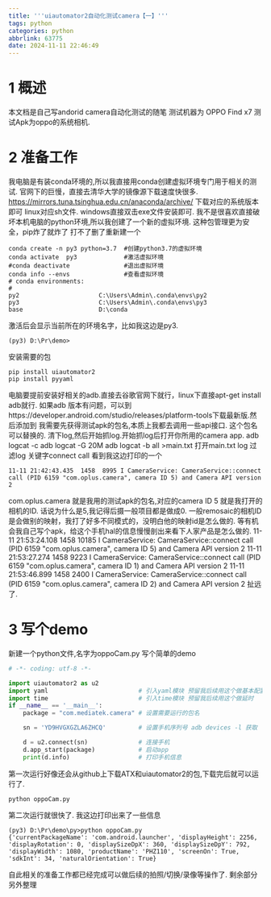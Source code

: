 ```yaml
---
title: '''uiautomator2自动化测试camera【一】'''
tags: python
categories: python
abbrlink: 63775
date: 2024-11-11 22:46:49
---
```

# 1 概述
本文档是自己写andorid camera自动化测试的随笔
测试机器为
OPPO Find x7
测试Apk为oppo的系统相机.
# 2 准备工作
我电脑是有装conda环境的,所以我直接用conda创建虚拟环境专门用于相关的测试.
官网下的巨慢，直接去清华大学的镜像源下载速度快很多.
https://mirrors.tuna.tsinghua.edu.cn/anaconda/archive/
下载对应的系统版本即可
linux对应sh文件.
windows直接双击exe文件安装即可.
我不是很喜欢直接破坏本机电脑的python环境,所以我创建了一个新的虚拟环境. 这种包管理更为安全，pip炸了就炸了 打不了删了重新建一个
```shell
conda create -n py3 python=3.7  #创建python3.7的虚拟环境
conda activate  py3             #激活虚拟环境
#conda deactivate               #退出虚拟环境
conda info --envs               #查看虚拟环境
# conda environments:
#
py2                      C:\Users\Admin\.conda\envs\py2
py3                      C:\Users\Admin\.conda\envs\py3
base                     D:\conda
```
激活后会显示当前所在的环境名字，比如我这边是py3.
```shell
(py3) D:\Pr\demo>
```
安装需要的包
```
pip install uiautomator2
pip install pyyaml
```
电脑要提前安装好相关的adb.直接去谷歌官网下就行，linux下直接apt-get install adb就行.
如果adb 版本有问题，可以到https://developer.android.com/studio/releases/platform-tools下载最新版.然后添加到
我需要先获得测试apk的包名,本质上我都去调用一些api接口.
这个包名可以替换的.
清下log,然后开始抓log.开始抓log后打开你所用的camera app.
adb logcat -c
adb logcat -G 20M
adb logcat -b all >main.txt
打开main.txt log
过滤log 关键字connect call
看到我这边打印的一个
```shell
11-11 21:42:43.435  1458  8995 I CameraService: CameraService::connect call (PID 6159 "com.oplus.camera", camera ID 5) and Camera API version 2
```
com.oplus.camera 就是我用的测试apk的包名,对应的camera ID 5 就是我打开的相机的ID.
话说为什么是5,我记得后摄一般项目都是做成0.
一般remosaic的相机ID是会做别的映射，我打了好多不同模式的，没明白他的映射id是怎么做的.
等有机会我自己写个apk，给这个手机hal的信息慢慢剖出来看下人家产品是怎么做的.
11-11 21:53:24.108  1458 10185 I CameraService: CameraService::connect call (PID 6159 "com.oplus.camera", camera ID 5) and Camera API version 2
11-11 21:53:27.274  1458  9223 I CameraService: CameraService::connect call (PID 6159 "com.oplus.camera", camera ID 1) and Camera API version 2
11-11 21:53:46.899  1458  2400 I CameraService: CameraService::connect call (PID 6159 "com.oplus.camera", camera ID 2) and Camera API version 2
扯远了.
# 3 写个demo
新建一个python文件,名字为oppoCam.py
写个简单的demo
```python
# -*- coding: utf-8 -*-

import uiautomator2 as u2
import yaml                         # 引入yaml模块 预留我后续用这个做基本配置文件
import time                         # 引入time模块 预留我后续用这个做延时
if __name__ == '__main__':
    package = "com.mediatek.camera" # 设置需要运行的包名

    sn = 'YD9HVGXGZLA6ZHCQ'         # 设置手机序列号 adb devices -l 获取

    d = u2.connect(sn)              # 连接手机
    d.app_start(package)            # 启动app
    print(d.info)                   # 打印手机信息
```
第一次运行好像还会从github上下载ATX和uiautomator2的包,下载完后就可以运行了.
```shell
python oppoCam.py
```
第二次运行就很快了.
我这边打印出来了一些信息
```
(py3) D:\Pr\demo\py>python oppoCam.py
{'currentPackageName': 'com.android.launcher', 'displayHeight': 2256, 'displayRotation': 0, 'displaySizeDpX': 360, 'displaySizeDpY': 792, 'displayWidth': 1080, 'productName': 'PHZ110', 'screenOn': True, 'sdkInt': 34, 'naturalOrientation': True}
```
自此相关的准备工作都已经完成可以做后续的拍照/切换/录像等操作了.
剩余部分另外整理



